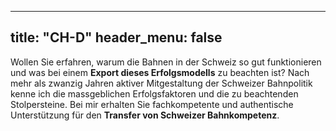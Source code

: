 
---
title: "CH-D"
header_menu: false
---
Wollen Sie erfahren, warum die Bahnen in der Schweiz so gut funktionieren und was bei einem **Export dieses Erfolgsmodells** zu beachten ist? Nach mehr als zwanzig Jahren aktiver Mitgestaltung der Schweizer Bahnpolitik kenne ich die massgeblichen Erfolgsfaktoren und die zu beachtenden Stolpersteine. Bei mir erhalten Sie fachkompetente und authentische Unterstützung für den **Transfer von Schweizer Bahnkompetenz**.  
